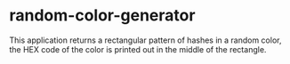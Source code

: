 # random-color-generator

This application returns a rectangular pattern of hashes in a random color, the HEX code of the color is printed out in the middle of the rectangle.
